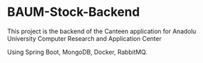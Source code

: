 # BAUM-Stock-Backend
This project is the backend of the Canteen application for Anadolu University Computer Research and Application Center


Using Spring Boot, MongoDB, Docker, RabbitMQ.
